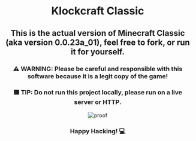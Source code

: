 <div align='center'>

# Klockcraft Classic
## This is the actual version of Minecraft Classic (aka version 0.0.23a_01), feel free to fork, or run it for yourself.
### ⚠️ WARNING: Please be careful and responsible with this software because it is a legit copy of the game!
### 🟦 TIP: Do not run this project locally, please run on a live server or HTTP.
![proof](https://raw.githubusercontent.com/Klockcraft-Offical/.github/main/2023-11-02%20(1).png)
### Happy Hacking! 💻
